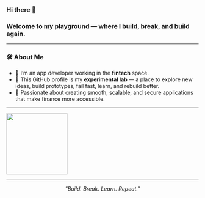 ### Hi there 👋

<h3 >Welcome to my playground — where I build, break, and build again.</h3>

---

### 🛠️ About Me

- 💼 I’m an app developer working in the **fintech** space.
- 🧪 This GitHub profile is my **experimental lab** — a place to explore new ideas, build prototypes, fail fast, learn, and rebuild better.
- 🚀 Passionate about creating smooth, scalable, and secure applications that make finance more accessible.

---



<p >
  <!-- <img src="https://github-readme-stats.vercel.app/api?username=bluekandil&show_icons=true&theme=radical" height="160" />-->
  <img src="https://github-readme-stats.vercel.app/api/top-langs/?username=bluekandil&layout=compact&theme=radical" height="160" />
</p>

---

<p align="center"><i>"Build. Break. Learn. Repeat."</i></p>


<!--

**bluekandil/bluekandil** is a ✨ _special_ ✨ repository because its `README.md` (this file) appears on your GitHub profile.

Here are some ideas to get you started:

- 🔭 I’m currently working on ...
- 🌱 I’m currently learning ...
- 👯 I’m looking to collaborate on ...
- 🤔 I’m looking for help with ...
- 💬 Ask me about ...
- 📫 How to reach me: ...
- 😄 Pronouns: ...
- ⚡ Fun fact: ...



### 🚧 Projects in Progress

- 🏦 Micro-experiments in mobile finance apps
- 🔐 Secure login prototypes using biometrics
- 📊 Lightweight analytics dashboards for personal finance


### 🧰 Tech Stack


![Flutter](https://img.shields.io/badge/-Flutter-02569B?style=flat&logo=flutter&logoColor=white)
![Dart](https://img.shields.io/badge/-Dart-0175C2?style=flat&logo=dart&logoColor=white)
![Python](https://img.shields.io/badge/-Python-3776AB?style=flat&logo=python&logoColor=white)
![Firebase](https://img.shields.io/badge/-Firebase-FFCA28?style=flat&logo=firebase&logoColor=black)
![Docker](https://img.shields.io/badge/-Docker-2496ED?style=flat&logo=docker&logoColor=white)
![PostgreSQL](https://img.shields.io/badge/-PostgreSQL-336791?style=flat&logo=postgresql&logoColor=white)


### 📈 GitHub Stats
![Prachi's GitHub stats](https://github-readme-stats.vercel.app/api?username=bluekandil&show_icons=true&theme=radical)

![Top Langs](https://github-readme-stats.vercel.app/api/top-langs/?username=bluekandil&layout=compact)

[![trophy](https://github-profile-trophy.vercel.app/?username=bluekandil)](https://github.com/ryo-ma/github-profile-trophy)


### 📫 Reach Me
- Portfolio: [yourname.dev](https://yourname.dev)
- LinkedIn: [in/yourprofile](https://linkedin.com/in/yourprofile)
- Email: your@email.com

-->
